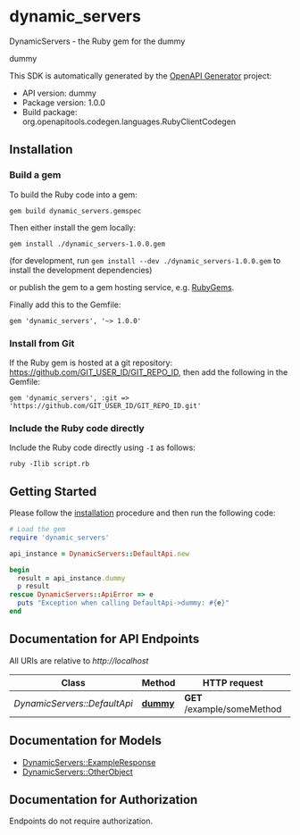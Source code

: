 # dynamic_servers

DynamicServers - the Ruby gem for the dummy

dummy

This SDK is automatically generated by the [OpenAPI Generator](https://openapi-generator.tech) project:

- API version: dummy
- Package version: 1.0.0
- Build package: org.openapitools.codegen.languages.RubyClientCodegen

## Installation

### Build a gem

To build the Ruby code into a gem:

```shell
gem build dynamic_servers.gemspec
```

Then either install the gem locally:

```shell
gem install ./dynamic_servers-1.0.0.gem
```

(for development, run `gem install --dev ./dynamic_servers-1.0.0.gem` to install the development dependencies)

or publish the gem to a gem hosting service, e.g. [RubyGems](https://rubygems.org/).

Finally add this to the Gemfile:

    gem 'dynamic_servers', '~> 1.0.0'

### Install from Git

If the Ruby gem is hosted at a git repository: https://github.com/GIT_USER_ID/GIT_REPO_ID, then add the following in the Gemfile:

    gem 'dynamic_servers', :git => 'https://github.com/GIT_USER_ID/GIT_REPO_ID.git'

### Include the Ruby code directly

Include the Ruby code directly using `-I` as follows:

```shell
ruby -Ilib script.rb
```

## Getting Started

Please follow the [installation](#installation) procedure and then run the following code:

```ruby
# Load the gem
require 'dynamic_servers'

api_instance = DynamicServers::DefaultApi.new

begin
  result = api_instance.dummy
  p result
rescue DynamicServers::ApiError => e
  puts "Exception when calling DefaultApi->dummy: #{e}"
end

```

## Documentation for API Endpoints

All URIs are relative to *http://localhost*

Class | Method | HTTP request | Description
------------ | ------------- | ------------- | -------------
*DynamicServers::DefaultApi* | [**dummy**](docs/DefaultApi.md#dummy) | **GET** /example/someMethod | 


## Documentation for Models

 - [DynamicServers::ExampleResponse](docs/ExampleResponse.md)
 - [DynamicServers::OtherObject](docs/OtherObject.md)


## Documentation for Authorization

Endpoints do not require authorization.

